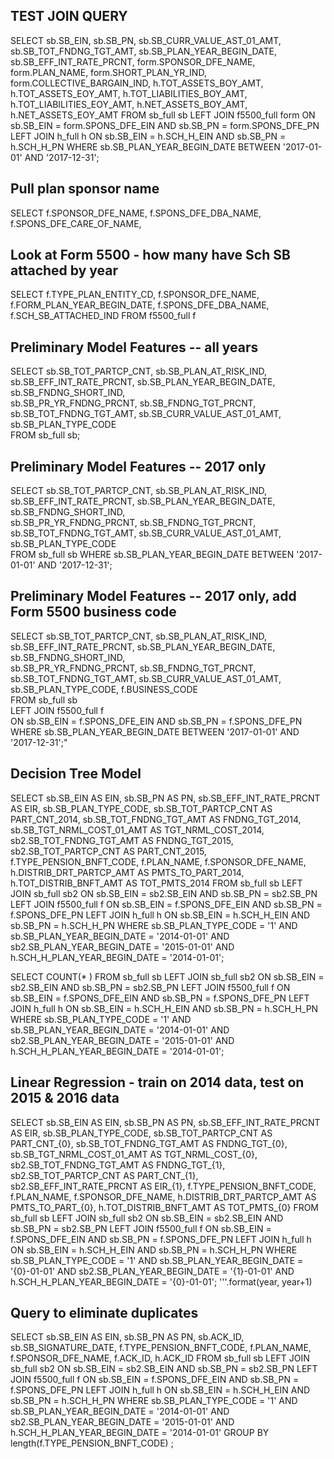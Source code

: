 ## TEST JOIN QUERY

SELECT sb.SB_EIN, sb.SB_PN, sb.SB_CURR_VALUE_AST_01_AMT, sb.SB_TOT_FNDNG_TGT_AMT, sb.SB_PLAN_YEAR_BEGIN_DATE, sb.SB_EFF_INT_RATE_PRCNT,
        form.SPONSOR_DFE_NAME, form.PLAN_NAME, form.SHORT_PLAN_YR_IND, form.COLLECTIVE_BARGAIN_IND,
        h.TOT_ASSETS_BOY_AMT, h.TOT_ASSETS_EOY_AMT, h.TOT_LIABILITIES_BOY_AMT, h.TOT_LIABILITIES_EOY_AMT, h.NET_ASSETS_BOY_AMT, h.NET_ASSETS_EOY_AMT
FROM sb_full sb
  LEFT JOIN f5500_full form
    ON sb.SB_EIN = form.SPONS_DFE_EIN AND sb.SB_PN = form.SPONS_DFE_PN
  LEFT JOIN h_full h
    ON sb.SB_EIN = h.SCH_H_EIN AND sb.SB_PN = h.SCH_H_PN
  WHERE sb.SB_PLAN_YEAR_BEGIN_DATE BETWEEN '2017-01-01' AND '2017-12-31';

## Pull plan sponsor name

SELECT f.SPONSOR_DFE_NAME, f.SPONS_DFE_DBA_NAME, f.SPONS_DFE_CARE_OF_NAME,

## Look at Form 5500 - how many have Sch SB attached by year

SELECT f.TYPE_PLAN_ENTITY_CD, f.SPONSOR_DFE_NAME, f.FORM_PLAN_YEAR_BEGIN_DATE, f.SPONS_DFE_DBA_NAME, f.SCH_SB_ATTACHED_IND
  FROM f5500_full f

## Preliminary Model Features -- all years

SELECT sb.SB_TOT_PARTCP_CNT, sb.SB_PLAN_AT_RISK_IND, sb.SB_EFF_INT_RATE_PRCNT, sb.SB_PLAN_YEAR_BEGIN_DATE, sb.SB_FNDNG_SHORT_IND, \
       sb.SB_PR_YR_FNDNG_PRCNT, sb.SB_FNDNG_TGT_PRCNT, sb.SB_TOT_FNDNG_TGT_AMT, sb.SB_CURR_VALUE_AST_01_AMT, \
       sb.SB_PLAN_TYPE_CODE \
FROM sb_full sb;

## Preliminary Model Features  -- 2017 only

SELECT sb.SB_TOT_PARTCP_CNT, sb.SB_PLAN_AT_RISK_IND, sb.SB_EFF_INT_RATE_PRCNT, sb.SB_PLAN_YEAR_BEGIN_DATE, sb.SB_FNDNG_SHORT_IND, \
       sb.SB_PR_YR_FNDNG_PRCNT, sb.SB_FNDNG_TGT_PRCNT, sb.SB_TOT_FNDNG_TGT_AMT, sb.SB_CURR_VALUE_AST_01_AMT, \
       sb.SB_PLAN_TYPE_CODE \
FROM sb_full sb
WHERE sb.SB_PLAN_YEAR_BEGIN_DATE BETWEEN '2017-01-01' AND '2017-12-31';

## Preliminary Model Features -- 2017 only, add Form 5500 business code
SELECT sb.SB_TOT_PARTCP_CNT, sb.SB_PLAN_AT_RISK_IND, sb.SB_EFF_INT_RATE_PRCNT, sb.SB_PLAN_YEAR_BEGIN_DATE, sb.SB_FNDNG_SHORT_IND, \
       sb.SB_PR_YR_FNDNG_PRCNT, sb.SB_FNDNG_TGT_PRCNT, sb.SB_TOT_FNDNG_TGT_AMT, sb.SB_CURR_VALUE_AST_01_AMT, \
       sb.SB_PLAN_TYPE_CODE, f.BUSINESS_CODE \
FROM sb_full sb \
LEFT JOIN f5500_full f \
ON sb.SB_EIN = f.SPONS_DFE_EIN AND sb.SB_PN = f.SPONS_DFE_PN \
WHERE sb.SB_PLAN_YEAR_BEGIN_DATE BETWEEN '2017-01-01' AND '2017-12-31';"

## Decision Tree Model
SELECT sb.SB_EIN AS EIN,
sb.SB_PN AS PN,
sb.SB_EFF_INT_RATE_PRCNT AS EIR,
sb.SB_PLAN_TYPE_CODE,
sb.SB_TOT_PARTCP_CNT AS PART_CNT_2014,
sb.SB_TOT_FNDNG_TGT_AMT AS FNDNG_TGT_2014,
sb.SB_TGT_NRML_COST_01_AMT AS TGT_NRML_COST_2014,
sb2.SB_TOT_FNDNG_TGT_AMT AS FNDNG_TGT_2015,
sb2.SB_TOT_PARTCP_CNT AS PART_CNT_2015,
f.TYPE_PENSION_BNFT_CODE,
f.PLAN_NAME,
f.SPONSOR_DFE_NAME,
h.DISTRIB_DRT_PARTCP_AMT AS PMTS_TO_PART_2014,
h.TOT_DISTRIB_BNFT_AMT AS TOT_PMTS_2014
FROM sb_full sb
LEFT JOIN sb_full sb2
ON sb.SB_EIN = sb2.SB_EIN AND sb.SB_PN = sb2.SB_PN
LEFT JOIN f5500_full f
ON sb.SB_EIN = f.SPONS_DFE_EIN AND sb.SB_PN = f.SPONS_DFE_PN
LEFT JOIN h_full h
ON sb.SB_EIN = h.SCH_H_EIN AND sb.SB_PN = h.SCH_H_PN
WHERE sb.SB_PLAN_TYPE_CODE = '1'
AND sb.SB_PLAN_YEAR_BEGIN_DATE = '2014-01-01'
AND sb2.SB_PLAN_YEAR_BEGIN_DATE = '2015-01-01'
AND h.SCH_H_PLAN_YEAR_BEGIN_DATE = '2014-01-01';

SELECT COUNT(* )
FROM sb_full sb
LEFT JOIN sb_full sb2
ON sb.SB_EIN = sb2.SB_EIN AND sb.SB_PN = sb2.SB_PN
LEFT JOIN f5500_full f
ON sb.SB_EIN = f.SPONS_DFE_EIN AND sb.SB_PN = f.SPONS_DFE_PN
LEFT JOIN h_full h
ON sb.SB_EIN = h.SCH_H_EIN AND sb.SB_PN = h.SCH_H_PN
WHERE sb.SB_PLAN_TYPE_CODE = '1'
AND sb.SB_PLAN_YEAR_BEGIN_DATE = '2014-01-01'
AND sb2.SB_PLAN_YEAR_BEGIN_DATE = '2015-01-01'
AND h.SCH_H_PLAN_YEAR_BEGIN_DATE = '2014-01-01';

## Linear Regression - train on 2014 data, test on 2015 & 2016 data

SELECT sb.SB_EIN AS EIN,
sb.SB_PN AS PN,
sb.SB_EFF_INT_RATE_PRCNT AS EIR,
sb.SB_PLAN_TYPE_CODE,
sb.SB_TOT_PARTCP_CNT AS PART_CNT_{0},
sb.SB_TOT_FNDNG_TGT_AMT AS FNDNG_TGT_{0},
sb.SB_TGT_NRML_COST_01_AMT AS TGT_NRML_COST_{0},
sb2.SB_TOT_FNDNG_TGT_AMT AS FNDNG_TGT_{1},
sb2.SB_TOT_PARTCP_CNT AS PART_CNT_{1},
sb2.SB_EFF_INT_RATE_PRCNT AS EIR_{1},
f.TYPE_PENSION_BNFT_CODE,
f.PLAN_NAME,
f.SPONSOR_DFE_NAME,
h.DISTRIB_DRT_PARTCP_AMT AS PMTS_TO_PART_{0},
h.TOT_DISTRIB_BNFT_AMT AS TOT_PMTS_{0}
FROM sb_full sb
LEFT JOIN sb_full sb2
ON sb.SB_EIN = sb2.SB_EIN AND sb.SB_PN = sb2.SB_PN
LEFT JOIN f5500_full f
ON sb.SB_EIN = f.SPONS_DFE_EIN AND sb.SB_PN = f.SPONS_DFE_PN
LEFT JOIN h_full h
ON sb.SB_EIN = h.SCH_H_EIN AND sb.SB_PN = h.SCH_H_PN
WHERE sb.SB_PLAN_TYPE_CODE = '1'
AND sb.SB_PLAN_YEAR_BEGIN_DATE = '{0}-01-01'
AND sb2.SB_PLAN_YEAR_BEGIN_DATE = '{1}-01-01'
AND h.SCH_H_PLAN_YEAR_BEGIN_DATE = '{0}-01-01';
'''.format(year, year+1)


## Query to eliminate duplicates
SELECT sb.SB_EIN AS EIN,
sb.SB_PN AS PN,
sb.ACK_ID,
sb.SB_SIGNATURE_DATE,
f.TYPE_PENSION_BNFT_CODE,
f.PLAN_NAME,
f.SPONSOR_DFE_NAME,
f.ACK_ID,
h.ACK_ID
FROM sb_full sb
LEFT JOIN sb_full sb2
ON sb.SB_EIN = sb2.SB_EIN AND sb.SB_PN = sb2.SB_PN
LEFT JOIN f5500_full f
ON sb.SB_EIN = f.SPONS_DFE_EIN AND sb.SB_PN = f.SPONS_DFE_PN
LEFT JOIN h_full h
ON sb.SB_EIN = h.SCH_H_EIN AND sb.SB_PN = h.SCH_H_PN
WHERE sb.SB_PLAN_TYPE_CODE = '1'
AND sb.SB_PLAN_YEAR_BEGIN_DATE = '2014-01-01'
AND sb2.SB_PLAN_YEAR_BEGIN_DATE = '2015-01-01'
AND h.SCH_H_PLAN_YEAR_BEGIN_DATE = '2014-01-01'
GROUP BY length(f.TYPE_PENSION_BNFT_CODE)
;
